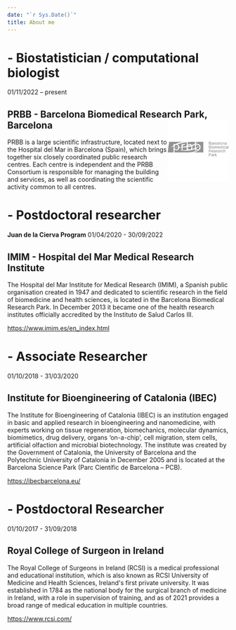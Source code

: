 ```yaml
---
date: "`r Sys.Date()`"
title: About me
---
```


# - Biostatistician / computational biologist
01/11/2022 – present

## PRBB - Barcelona Biomedical Research Park, Barcelona <img src='static/images/slide1.png' align="right" height="139" />


PRBB is a large scientific infrastructure, located next to the Hospital del Mar in Barcelona (Spain), which brings together six closely coordinated public research centres. Each centre is independent and the PRBB Consortium is responsible for managing the building and services, as well as coordinating the scientific activity common to all centres.



# - Postdoctoral researcher
**Juan de la Cierva Program**
01/04/2020 - 30/09/2022

## IMIM - Hospital del Mar Medical Research Institute

The Hospital del Mar Institute for Medical Research (IMIM), a Spanish public organisation created in 1947 and dedicated to scientific research in the field of biomedicine and health sciences, is located in the Barcelona Biomedical Research Park. In December 2013 it became one of the health research institutes officially accredited by the Instituto de Salud Carlos III.

https://www.imim.es/en_index.html


# - Associate Researcher
01/10/2018 - 31/03/2020

## Institute for Bioengineering of Catalonia (IBEC)

The Institute for Bioengineering of Catalonia (IBEC) is an institution engaged in basic and applied research in bioengineering and nanomedicine, with experts working on tissue regeneration, biomechanics, molecular dynamics, biomimetics, drug delivery, organs ‘on-a-chip’, cell migration, stem cells, artificial olfaction and microbial biotechnology. The institute was created by the Government of Catalonia, the University of Barcelona and the Polytechnic University of Catalonia in December 2005 and is located at the Barcelona Science Park (Parc Científic de Barcelona – PCB).

https://ibecbarcelona.eu/


# - Postdoctoral Researcher
01/10/2017 - 31/09/2018

## Royal College of Surgeon in Ireland

The Royal College of Surgeons in Ireland (RCSI) is a medical professional and educational institution, which is also known as RCSI University of Medicine and Health Sciences, Ireland's first private university. It was established in 1784 as the national body for the surgical branch of medicine in Ireland, with a role in supervision of training, and as of 2021 provides a broad range of medical education in multiple countries.

https://www.rcsi.com/


